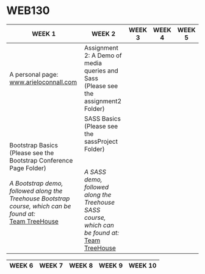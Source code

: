 # WEB130

**WEEK 1** | **WEEK 2** | **WEEK 3** | **WEEK 4** | **WEEK 5** |
---------- | ---------- | ---------- | ---------- | ---------- |
A personal page: www.arieloconnall.com |Assignment 2: A Demo of media queries and Sass <br> (Please see the assignment2 Folder)
Bootstrap Basics <br> (Please see the Bootstrap Conference Page Folder) <br><br> *A Bootstrap demo, followed along the Treehouse Bootstrap course, which can be found at:*<br> [Team TreeHouse](https://teamtreehouse.com/library/bootstrap-4-basics-2)|SASS Basics <br> (Please see the sassProject Folder)<br><br><br>*A SASS demo, followed along the Treehouse SASS course, which can be found at:*<br> [Team TreeHouse](https://teamtreehouse.com/library/sass-basics-2) | 


 **WEEK 6** | **WEEK 7** | **WEEK 8** | **WEEK 9** | **WEEK 10** |
  ---------- | ---------- | ---------- | ---------- | ---------- |
